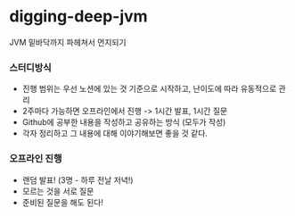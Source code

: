 # digging-deep-jvm
JVM 밑바닥까지 파헤쳐서 먼지되기

### 스터디방식
- 진행 범위는 우선 노션에 있는 것 기준으로 시작하고, 난이도에 따라 유동적으로 관리 
- 2주마다 가능하면 오프라인에서 진행 -> 1시간 발표, 1시간 질문 
- Github에 공부한 내용을 작성하고 공유하는 방식 (모두가 작성) 
- 각자 정리하고 그 내용에 대해 이야기해보면 좋을 것 같다. 

### 오프라인 진행
- 랜덤 발표! (3명 - 하루 전날 저녁!)
- 모르는 것을 서로 질문 
- 준비된 질문을 해도 된다!  
